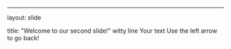 ---
layout: slide

title: "Welcome to our second slide!"
witty line
Your text
Use the left arrow to go back!
